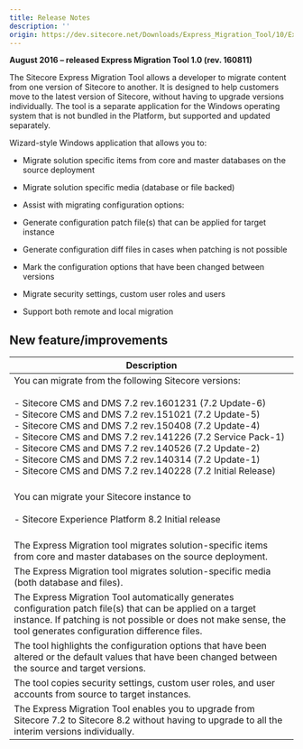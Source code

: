 ```yaml
---
title: Release Notes
description: ''
origin: https://dev.sitecore.net/Downloads/Express_Migration_Tool/10/Express_Migration_Tool_10_Initial_Release/Release_Notes
---
```


**August 2016 – released Express Migration Tool 1.0 (rev. 160811)**

​The Sitecore Express Migration Tool allows a developer to migrate content from one version of Sitecore to another. It is designed to help customers move to the latest version of Sitecore, without having to upgrade versions individually. The tool is a separate application for the Windows operating system that is not bundled in the Platform, but supported and updated separately.

Wizard-style Windows application that allows you to:

-   Migrate solution specific items from core and master databases on the source deployment
-   Migrate solution specific media (database or file backed)
-   Assist with migrating configuration options:

-   Generate configuration patch file(s) that can be applied for target instance
-   Generate configuration diff files in cases when patching is not possible
-   Mark the configuration options that have been changed between versions

-   Migrate security settings, custom user roles and users
-   Support both remote and local migration

## New feature/improvements

 | Description |
 | --- |
 | ​You can migrate from the following Sitecore versions:<br /><br />-   Sitecore CMS and DMS 7.2 rev.1601231 (7.2 Update-6)<br />-   Sitecore CMS and DMS 7.2 rev.151021 (7.2 Update-5)<br />-   Sitecore CMS and DMS 7.2 rev.150408 (7.2 Update-4)<br />-   Sitecore CMS and DMS 7.2 rev.141226 (7.2 Service Pack-1)<br />-   Sitecore CMS and DMS 7.2 rev.140526 (7.2 Update-2)<br />-   Sitecore CMS and DMS 7.2 rev.140314 (7.2 Update-1)<br />-   Sitecore CMS and DMS 7.2 rev.140228 (7.2 Initial Release)​<br /><br /> |
 | ​You can migrate your Sitecore instance to<br /><br />-   Sitecore Experience Platform 8.2 Initial release<br /><br /> |
 | The Express Migration tool migrates solution-specific items from core and master databases on the source deployment. |
 | The Express Migration tool migrates solution-specific media (both database and files). |
 | The Express Migration Tool automatically generates configuration patch file(s) that can be applied on a target instance. If patching is not possible or does not make sense, the tool generates configuration difference files. |
 | The tool highlights the configuration options that have been altered or the default values that have been changed between the source and target versions. |
 | The tool copies security settings, custom user roles, and user accounts from source to target instances​. |
 | The Express Migration Tool enables you to upgrade from Sitecore 7.2 to Sitecore 8.2 without having to upgrade to all the interim versions individually.​ |
